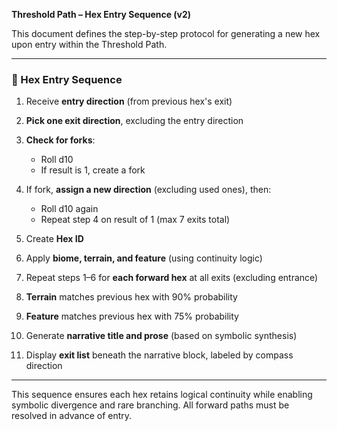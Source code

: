 **Threshold Path – Hex Entry Sequence (v2)**

This document defines the step-by-step protocol for generating a new hex upon entry within the Threshold Path.

---

### 🧭 Hex Entry Sequence

1. Receive **entry direction** (from previous hex's exit)
2. **Pick one exit direction**, excluding the entry direction
3. **Check for forks**:

   * Roll d10
   * If result is 1, create a fork
4. If fork, **assign a new direction** (excluding used ones), then:

   * Roll d10 again
   * Repeat step 4 on result of 1 (max 7 exits total)
5. Create **Hex ID**
6. Apply **biome, terrain, and feature** (using continuity logic)
7. Repeat steps 1–6 for **each forward hex** at all exits (excluding entrance)
8. **Terrain** matches previous hex with 90% probability
9. **Feature** matches previous hex with 75% probability
10. Generate **narrative title and prose** (based on symbolic synthesis)
11. Display **exit list** beneath the narrative block, labeled by compass direction

---

This sequence ensures each hex retains logical continuity while enabling symbolic divergence and rare branching. All forward paths must be resolved in advance of entry.
